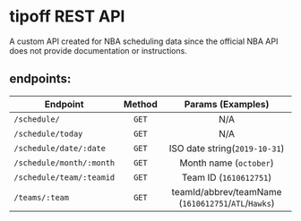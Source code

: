 # tipoff REST API

A custom API created for NBA scheduling data since the official NBA API does not provide documentation or instructions.

## endpoints:
| Endpoint                 | Method |                  Params (Examples)                  |
| ------------------------ | :----: | :-------------------------------------------------: |
| `/schedule/`             | `GET`  |                         N/A                         |
| `/schedule/today`        | `GET`  |                         N/A                         |
| `/schedule/date/:date`   | `GET`  |            ISO date string(`2019-10-31`)            |
| `/schedule/month/:month` | `GET`  |               Month name (`october`)                |
| `/schedule/team/:teamid` | `GET`  |               Team ID (`1610612751`)                |
| `/teams/:team`           | `GET`  | teamId/abbrev/teamName (`1610612751`/`ATL`/`Hawks`) |

